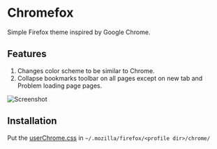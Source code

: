 # Chromefox

Simple Firefox theme inspired by Google Chrome.

## Features
1. Changes color scheme to be similar to Chrome.
2. Collapse bookmarks toolbar on all pages except on new tab and Problem loading page pages.

![Screenshot](https://a.pomf.cat/wtdolq.png)

## Installation

Put the [userChrome.css](http://kb.mozillazine.org/index.php?title=UserChrome.css&printable=yes) in `~/.mozilla/firefox/<profile dir>/chrome/`
